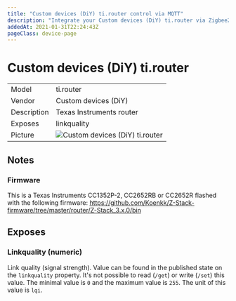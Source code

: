 ```yaml
---
title: "Custom devices (DiY) ti.router control via MQTT"
description: "Integrate your Custom devices (DiY) ti.router via Zigbee2MQTT with whatever smart home infrastructure you are using without the vendors bridge or gateway."
addedAt: 2021-01-31T22:24:43Z
pageClass: device-page
---
```


<!-- !!!! -->
<!-- ATTENTION: This file is auto-generated through docgen! -->
<!-- You can only edit the "## Notes"-Section till next h1 (#) or h2 heading (##). -->
<!-- Do NOT use h1 or h2 heading within "## Notes"-Section. -->
<!-- !!!! -->

# Custom devices (DiY) ti.router

|     |     |
|-----|-----|
| Model | ti.router  |
| Vendor  | Custom devices (DiY)  |
| Description | Texas Instruments router |
| Exposes | linkquality |
| Picture | ![Custom devices (DiY) ti.router](https://psi-4ward.github.io/zigbee2mqtt.io/images/devices/ti.router.jpg) |


<!-- Notes BEGIN: You can edit here -->
## Notes


### Firmware
This is a Texas Instruments CC1352P-2, CC2652RB or CC2652R flashed with the following firmware: https://github.com/Koenkk/Z-Stack-firmware/tree/master/router/Z-Stack_3.x.0/bin

<!-- Notes END: Do not edit below this line -->



## Exposes

### Linkquality (numeric)
Link quality (signal strength).
Value can be found in the published state on the `linkquality` property.
It's not possible to read (`/get`) or write (`/set`) this value.
The minimal value is `0` and the maximum value is `255`.
The unit of this value is `lqi`.

